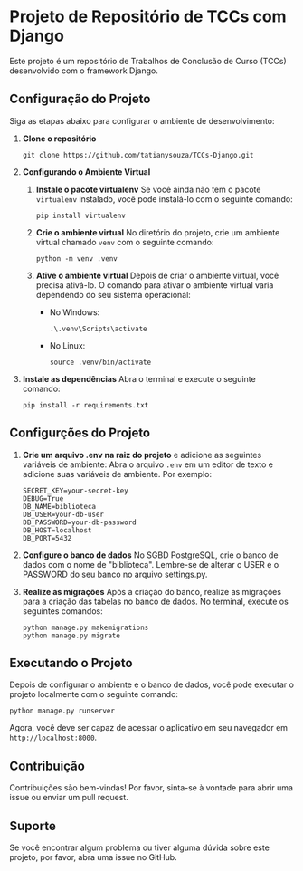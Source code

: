 # Projeto de Repositório de TCCs com Django

Este projeto é um repositório de Trabalhos de Conclusão de Curso (TCCs) desenvolvido com o framework Django.

## Configuração do Projeto

Siga as etapas abaixo para configurar o ambiente de desenvolvimento:

1. **Clone o repositório**
    ```
    git clone https://github.com/tatianysouza/TCCs-Django.git
    ```

2. **Configurando o Ambiente Virtual**

    1. **Instale o pacote virtualenv**
        Se você ainda não tem o pacote `virtualenv` instalado, você pode instalá-lo com o seguinte comando:
        ```
        pip install virtualenv
        ```

    2. **Crie o ambiente virtual**
        No diretório do projeto, crie um ambiente virtual chamado `venv` com o seguinte comando:
        ```
        python -m venv .venv
        ```

    3. **Ative o ambiente virtual**
        Depois de criar o ambiente virtual, você precisa ativá-lo. O comando para ativar o ambiente virtual varia dependendo do seu sistema operacional:

        - No Windows:
            ```
            .\.venv\Scripts\activate
            ```

        - No Linux:
            ```
            source .venv/bin/activate
            ```

3. **Instale as dependências**
    Abra o terminal e execute o seguinte comando:
    ```
    pip install -r requirements.txt
    ```

## Configurções do Projeto

1. **Crie um arquivo .env na raiz do projeto** e adicione as seguintes variáveis de ambiente:
    Abra o arquivo `.env` em um editor de texto e adicione suas variáveis de ambiente. Por exemplo:
    ```
    SECRET_KEY=your-secret-key
    DEBUG=True
    DB_NAME=biblioteca
    DB_USER=your-db-user
    DB_PASSWORD=your-db-password
    DB_HOST=localhost
    DB_PORT=5432
    ```

2. **Configure o banco de dados**
    No SGBD PostgreSQL, crie o banco de dados com o nome de "biblioteca". Lembre-se de alterar o USER e o PASSWORD do seu banco no arquivo settings.py.

3. **Realize as migrações**
    Após a criação do banco, realize as migrações para a criação das tabelas no banco de dados. No terminal, execute os seguintes comandos:
    ```
    python manage.py makemigrations
    python manage.py migrate
    ```

## Executando o Projeto

Depois de configurar o ambiente e o banco de dados, você pode executar o projeto localmente com o seguinte comando:
```
python manage.py runserver
```

Agora, você deve ser capaz de acessar o aplicativo em seu navegador em `http://localhost:8000`.

## Contribuição

Contribuições são bem-vindas! Por favor, sinta-se à vontade para abrir uma issue ou enviar um pull request.

## Suporte

Se você encontrar algum problema ou tiver alguma dúvida sobre este projeto, por favor, abra uma issue no GitHub.

